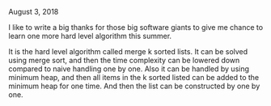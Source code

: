 August 3, 2018

I like to write a big thanks for those big software giants to give me chance to learn one more hard level algorithm this summer. 

It is the hard level algorithm called merge k sorted lists. It can be solved using merge sort, and then the time complexity can be lowered down compared to naive handling one by one. Also it can be handled by using minimum heap, and then all items in the k sorted listed can be added to the minimum heap for one time. And then the list can be constructed by one by one. 



